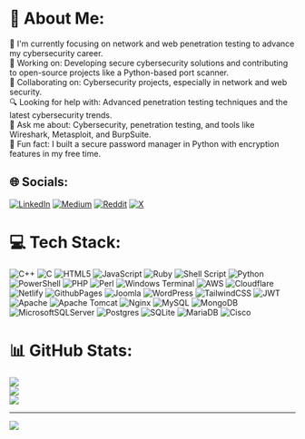 # 💫 About Me:
🔭 I'm currently focusing on network and web penetration testing to advance my cybersecurity career.<br>💼 Working on: Developing secure cybersecurity solutions and contributing to open-source projects like a Python-based port scanner.<br>🤝 Collaborating on: Cybersecurity projects, especially in network and web security.<br>🔍 Looking for help with: Advanced penetration testing techniques and the latest cybersecurity trends.<br>💬 Ask me about: Cybersecurity, penetration testing, and tools like Wireshark, Metasploit, and BurpSuite.<br>🎉 Fun fact: I built a secure password manager in Python with encryption features in my free time.


## 🌐 Socials:
[![LinkedIn](https://img.shields.io/badge/LinkedIn-%230077B5.svg?logo=linkedin&logoColor=white)](https://linkedin.com/in/@atharvvvsharma) [![Medium](https://img.shields.io/badge/Medium-12100E?logo=medium&logoColor=white)](https://medium.com/@@atharvvvsharma) [![Reddit](https://img.shields.io/badge/Reddit-%23FF4500.svg?logo=Reddit&logoColor=white)](https://reddit.com/user/atharvvvsharma) [![X](https://img.shields.io/badge/X-black.svg?logo=X&logoColor=white)](https://x.com/atharvvvsharma) 

# 💻 Tech Stack:
![C++](https://img.shields.io/badge/c++-%2300599C.svg?style=flat&logo=c%2B%2B&logoColor=white) ![C](https://img.shields.io/badge/c-%2300599C.svg?style=flat&logo=c&logoColor=white) ![HTML5](https://img.shields.io/badge/html5-%23E34F26.svg?style=flat&logo=html5&logoColor=white) ![JavaScript](https://img.shields.io/badge/javascript-%23323330.svg?style=flat&logo=javascript&logoColor=%23F7DF1E) ![Ruby](https://img.shields.io/badge/ruby-%23CC342D.svg?style=flat&logo=ruby&logoColor=white) ![Shell Script](https://img.shields.io/badge/shell_script-%23121011.svg?style=flat&logo=gnu-bash&logoColor=white) ![Python](https://img.shields.io/badge/python-3670A0?style=flat&logo=python&logoColor=ffdd54) ![PowerShell](https://img.shields.io/badge/PowerShell-%235391FE.svg?style=flat&logo=powershell&logoColor=white) ![PHP](https://img.shields.io/badge/php-%23777BB4.svg?style=flat&logo=php&logoColor=white) ![Perl](https://img.shields.io/badge/perl-%2339457E.svg?style=flat&logo=perl&logoColor=white) ![Windows Terminal](https://img.shields.io/badge/Windows%20Terminal-%234D4D4D.svg?style=flat&logo=windows-terminal&logoColor=white) ![AWS](https://img.shields.io/badge/AWS-%23FF9900.svg?style=flat&logo=amazon-aws&logoColor=white) ![Cloudflare](https://img.shields.io/badge/Cloudflare-F38020?style=flat&logo=Cloudflare&logoColor=white) ![Netlify](https://img.shields.io/badge/netlify-%23000000.svg?style=flat&logo=netlify&logoColor=#00C7B7) ![GithubPages](https://img.shields.io/badge/github%20pages-121013?style=flat&logo=github&logoColor=white) ![Joomla](https://img.shields.io/badge/joomla-%235091CD.svg?style=flat&logo=joomla&logoColor=white) ![WordPress](https://img.shields.io/badge/WordPress-%23117AC9.svg?style=flat&logo=WordPress&logoColor=white) ![TailwindCSS](https://img.shields.io/badge/tailwindcss-%2338B2AC.svg?style=flat&logo=tailwind-css&logoColor=white) ![JWT](https://img.shields.io/badge/JWT-black?style=flat&logo=JSON%20web%20tokens) ![Apache](https://img.shields.io/badge/apache-%23D42029.svg?style=flat&logo=apache&logoColor=white) ![Apache Tomcat](https://img.shields.io/badge/apache%20tomcat-%23F8DC75.svg?style=flat&logo=apache-tomcat&logoColor=black) ![Nginx](https://img.shields.io/badge/nginx-%23009639.svg?style=flat&logo=nginx&logoColor=white) ![MySQL](https://img.shields.io/badge/mysql-4479A1.svg?style=flat&logo=mysql&logoColor=white) ![MongoDB](https://img.shields.io/badge/MongoDB-%234ea94b.svg?style=flat&logo=mongodb&logoColor=white) ![MicrosoftSQLServer](https://img.shields.io/badge/Microsoft%20SQL%20Server-CC2927?style=flat&logo=microsoft%20sql%20server&logoColor=white) ![Postgres](https://img.shields.io/badge/postgres-%23316192.svg?style=flat&logo=postgresql&logoColor=white) ![SQLite](https://img.shields.io/badge/sqlite-%2307405e.svg?style=flat&logo=sqlite&logoColor=white) ![MariaDB](https://img.shields.io/badge/MariaDB-003545?style=flat&logo=mariadb&logoColor=white) ![Cisco](https://img.shields.io/badge/cisco-%23049fd9.svg?style=flat&logo=cisco&logoColor=black)
# 📊 GitHub Stats:
![](https://github-readme-stats.vercel.app/api?username=satharv&theme=default&hide_border=false&include_all_commits=false&count_private=false)<br/>
![](https://github-readme-streak-stats.herokuapp.com/?user=satharv&theme=default&hide_border=false)<br/>
![](https://github-readme-stats.vercel.app/api/top-langs/?username=satharv&theme=default&hide_border=false&include_all_commits=false&count_private=false&layout=compact)

---
[![](https://visitcount.itsvg.in/api?id=satharv&icon=0&color=1)](https://visitcount.itsvg.in)

<!-- Proudly created with GPRM ( https://gprm.itsvg.in ) -->
